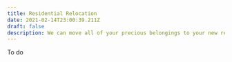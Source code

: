 ```yaml
---
title: Residential Relocation
date: 2021-02-14T23:00:39.211Z
draft: false
description: We can move all of your precious belongings to your new residence in no time.
---
```

To do
